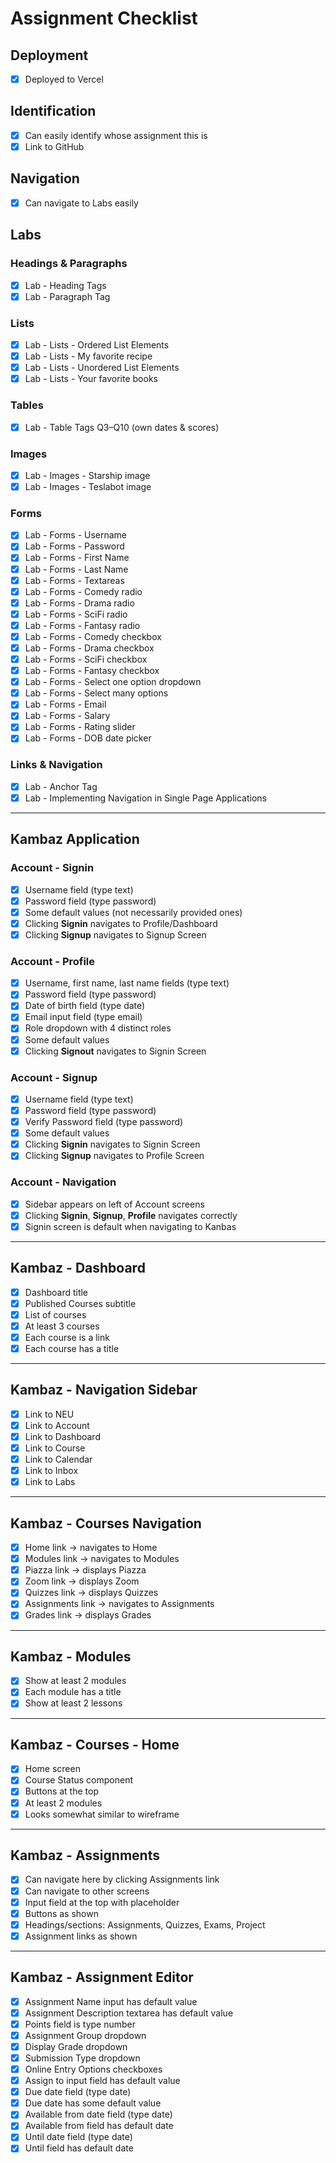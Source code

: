# Assignment Checklist

## Deployment
- [x] Deployed to Vercel

## Identification
- [x] Can easily identify whose assignment this is
- [x] Link to GitHub

## Navigation
- [x] Can navigate to Labs easily

## Labs
### Headings & Paragraphs
- [x] Lab - Heading Tags
- [x] Lab - Paragraph Tag

### Lists
- [x] Lab - Lists - Ordered List Elements
- [x] Lab - Lists - My favorite recipe
- [x] Lab - Lists - Unordered List Elements
- [x] Lab - Lists - Your favorite books

### Tables
- [x] Lab - Table Tags Q3–Q10 (own dates & scores)

### Images
- [x] Lab - Images - Starship image
- [x] Lab - Images - Teslabot image

### Forms
- [x] Lab - Forms - Username
- [x] Lab - Forms - Password
- [x] Lab - Forms - First Name
- [x] Lab - Forms - Last Name
- [x] Lab - Forms - Textareas
- [x] Lab - Forms - Comedy radio
- [x] Lab - Forms - Drama radio
- [x] Lab - Forms - SciFi radio
- [x] Lab - Forms - Fantasy radio
- [x] Lab - Forms - Comedy checkbox
- [x] Lab - Forms - Drama checkbox
- [x] Lab - Forms - SciFi checkbox
- [x] Lab - Forms - Fantasy checkbox
- [x] Lab - Forms - Select one option dropdown
- [x] Lab - Forms - Select many options
- [x] Lab - Forms - Email
- [x] Lab - Forms - Salary
- [x] Lab - Forms - Rating slider
- [x] Lab - Forms - DOB date picker

### Links & Navigation
- [x] Lab - Anchor Tag
- [x] Lab - Implementing Navigation in Single Page Applications

---

## Kambaz Application

### Account - Signin
- [x] Username field (type text)
- [x] Password field (type password)
- [x] Some default values (not necessarily provided ones)
- [x] Clicking **Signin** navigates to Profile/Dashboard
- [x] Clicking **Signup** navigates to Signup Screen

### Account - Profile
- [x] Username, first name, last name fields (type text)
- [x] Password field (type password)
- [x] Date of birth field (type date)
- [x] Email input field (type email)
- [x] Role dropdown with 4 distinct roles
- [x] Some default values
- [x] Clicking **Signout** navigates to Signin Screen

### Account - Signup
- [x] Username field (type text)
- [x] Password field (type password)
- [x] Verify Password field (type password)
- [x] Some default values
- [x] Clicking **Signin** navigates to Signin Screen
- [x] Clicking **Signup** navigates to Profile Screen

### Account - Navigation
- [x] Sidebar appears on left of Account screens
- [x] Clicking **Signin**, **Signup**, **Profile** navigates correctly
- [x] Signin screen is default when navigating to Kanbas

---

## Kambaz - Dashboard
- [x] Dashboard title
- [x] Published Courses subtitle
- [x] List of courses
- [x] At least 3 courses
- [x] Each course is a link
- [x] Each course has a title

---

## Kambaz - Navigation Sidebar
- [x] Link to NEU
- [x] Link to Account
- [x] Link to Dashboard
- [x] Link to Course
- [x] Link to Calendar
- [x] Link to Inbox
- [x] Link to Labs

---

## Kambaz - Courses Navigation
- [x] Home link → navigates to Home
- [x] Modules link → navigates to Modules
- [x] Piazza link → displays Piazza
- [x] Zoom link → displays Zoom
- [x] Quizzes link → displays Quizzes
- [x] Assignments link → navigates to Assignments
- [x] Grades link → displays Grades

---

## Kambaz - Modules
- [x] Show at least 2 modules
- [x] Each module has a title
- [x] Show at least 2 lessons

---

## Kambaz - Courses - Home
- [x] Home screen
- [x] Course Status component
- [x] Buttons at the top
- [x] At least 2 modules
- [x] Looks somewhat similar to wireframe

---

## Kambaz - Assignments
- [x] Can navigate here by clicking Assignments link
- [x] Can navigate to other screens
- [x] Input field at the top with placeholder
- [x] Buttons as shown
- [x] Headings/sections: Assignments, Quizzes, Exams, Project
- [x] Assignment links as shown

---

## Kambaz - Assignment Editor
- [x] Assignment Name input has default value
- [x] Assignment Description textarea has default value
- [x] Points field is type number
- [x] Assignment Group dropdown
- [x] Display Grade dropdown
- [x] Submission Type dropdown
- [x] Online Entry Options checkboxes
- [x] Assign to input field has default value
- [x] Due date field (type date)
- [x] Due date has some default value
- [x] Available from date field (type date)
- [x] Available from field has default date
- [x] Until date field (type date)
- [x] Until field has default date

